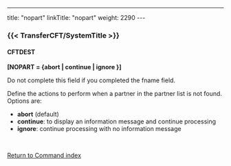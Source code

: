 ---
title: "nopart"
linkTitle: "nopart"
weight: 2290
---<span id="nopart"></span>

### {{< TransferCFT/SystemTitle  >}}

#### CFTDEST

****[NOPART = {abort
&#124; continue &#124; ignore }]****

Do not complete this field if you
completed the fname field.

Define the actions to perform when a partner in the partner list is
not found. Options are:

* ****abort****
    (default)
* ****continue****:
    to display an information message and continue processing
* ****ignore****:
    continue processing with no information message

 

[Return to Command index](../../)
